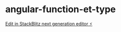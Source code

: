 # angular-function-et-type

[Edit in StackBlitz next generation editor ⚡️](https://stackblitz.com/~/github.com/l3miage-barryibr/angular-function-et-type)